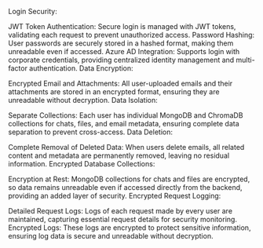 Login Security:

JWT Token Authentication: Secure login is managed with JWT tokens, validating each request to prevent unauthorized access.
Password Hashing: User passwords are securely stored in a hashed format, making them unreadable even if accessed.
Azure AD Integration: Supports login with corporate credentials, providing centralized identity management and multi-factor authentication.
Data Encryption:

Encrypted Email and Attachments: All user-uploaded emails and their attachments are stored in an encrypted format, ensuring they are unreadable without decryption.
Data Isolation:

Separate Collections: Each user has individual MongoDB and ChromaDB collections for chats, files, and email metadata, ensuring complete data separation to prevent cross-access.
Data Deletion:

Complete Removal of Deleted Data: When users delete emails, all related content and metadata are permanently removed, leaving no residual information.
Encrypted Database Collections:

Encryption at Rest: MongoDB collections for chats and files are encrypted, so data remains unreadable even if accessed directly from the backend, providing an added layer of security.
Encrypted Request Logging:

Detailed Request Logs: Logs of each request made by every user are maintained, capturing essential request details for security monitoring.
Encrypted Logs: These logs are encrypted to protect sensitive information, ensuring log data is secure and unreadable without decryption.

